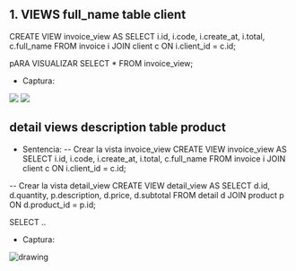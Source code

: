 
## 1. VIEWS full_name table client
CREATE VIEW invoice_view AS
SELECT 
    i.id,
    i.code,
    i.create_at,
    i.total,
    c.full_name
FROM 
    invoice i
JOIN 
    client c ON i.client_id = c.id;

pARA VISUALIZAR
    SELECT * FROM invoice_view;


  - Captura:

<img src="![alt text](image.png)"/>
<img src="![alt text](image-1.png)"/>

## detail views description table product
  - Sentencia:
-- Crear la vista invoice_view
CREATE VIEW invoice_view AS
SELECT 
    i.id,
    i.code,
    i.create_at,
    i.total,
    c.full_name
FROM 
    invoice i
JOIN 
    client c ON i.client_id = c.id;

-- Crear la vista detail_view
CREATE VIEW detail_view AS
SELECT 
    d.id,
    d.quantity,
    p.description,
    d.price,
    d.subtotal
FROM 
    detail d
JOIN 
    product p ON d.product_id = p.id;

  SELECT ..

  - Captura:

<img src="![alt text](image-1.png)" alt="drawing" width="500"/>
